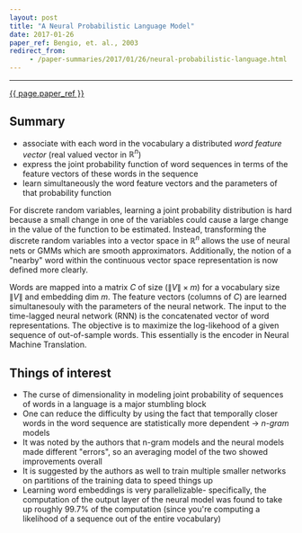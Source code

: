 ```yaml
---
layout: post
title: "A Neural Probabilistic Language Model"
date: 2017-01-26
paper_ref: Bengio, et. al., 2003
redirect_from:
     - /paper-summaries/2017/01/26/neural-probabilistic-language.html
---
```


<script type="text/x-mathjax-config">
MathJax.Hub.Config({
  TeX: { equationNumbers: { autoNumber: "AMS" } },
  tex2jax: {inlineMath: [['$','$'], ['\\(','\\)']]}
});
</script>

<script type="text/javascript" async
  src="https://cdn.mathjax.org/mathjax/latest/MathJax.js?config=TeX-MML-AM_CHTML">
</script> 
---

[{{ page.paper_ref }}](http://www.jmlr.org/papers/volume3/bengio03a/bengio03a.pdf)

## Summary

* associate with each word in the vocabulary a distributed *word feature vector* (real valued vector in $\mathbb{R}^n$)
* express the joint probability function of word sequences in terms of the feature vectors of these words in the sequence
* learn simultaneously the word feature vectors and the parameters of that probability function

For discrete random variables, learning a joint probability distribution is hard because a small change in one of the variables could cause a large change in the value of the function to be estimated. Instead, transforming the discrete random variables into a vector space in $\mathbb{R}^n$ allows the use of neural nets or GMMs which are smooth approximators. Additionally, the notion of a "nearby" word within the continuous vector space representation is now defined more clearly.  

Words are mapped into a matrix $C$ of size ($\|V\| \times m$) for a vocabulary size $\|V\|$ and embedding dim $m$. The feature vectors (columns of $C$) are learned simultanesouly with the parameters of the neural network. The input to the time-lagged neural network (RNN) is the concatenated vector of word representations. The objective is to maximize the log-likehood of a given sequence of out-of-sample words. This essentially is the encoder in Neural Machine Translation. 

## Things of interest

* The curse of dimensionality in modeling joint probability of sequences of words in a language is a major stumbling block
* One can reduce the difficulty by using the fact that temporally closer words in the word sequence are statistically more dependent $\rightarrow$ *n-gram* models
* It was noted by the authors that n-gram models and the neural models made different "errors", so an averaging model of the two showed improvements overall
* It is suggested by the authors as well to train multiple smaller networks on partitions of the training data to speed things up
* Learning word embeddings is very parallelizable- specifically, the computation of the output layer of the neural model was found to take up roughly 99.7% of the computation (since you're computing a likelihood of a sequence out of the entire vocabulary)




